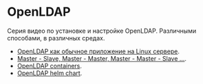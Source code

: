 # OpenLDAP

Серия видео по установке и настройке OpenLDAP. Различными способами, в различных средах.

- [OpenLDAP как обычное приложение на Linux сервере](standalone/README.md).
- [Master - Slave, Master - Master, Master - Master - Slave ...](multimaster/README.md).
- [OpenLDAP containers](containers/README.md).
- [OpenLDAP helm chart](chart/README.md).